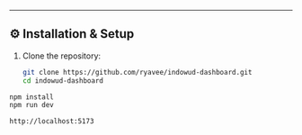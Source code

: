 
---

## ⚙️ Installation & Setup

1. Clone the repository:
   ```bash
   git clone https://github.com/ryavee/indowud-dashboard.git
   cd indowud-dashboard
  ```bash
npm install
npm run dev

http://localhost:5173
